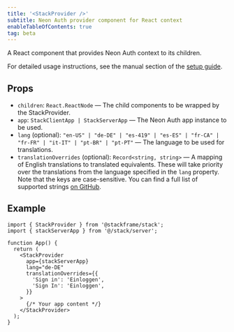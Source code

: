 ```yaml
---
title: '<StackProvider />'
subtitle: Neon Auth provider component for React context
enableTableOfContents: true
tag: beta
---
```


A React component that provides Neon Auth context to its children.

For detailed usage instructions, see the manual section of the [setup guide](/docs/neon-auth).

## Props

- `children`: `React.ReactNode` — The child components to be wrapped by the StackProvider.
- `app`: `StackClientApp | StackServerApp` — The Neon Auth app instance to be used.
- `lang` (optional): `"en-US" | "de-DE" | "es-419" | "es-ES" | "fr-CA" | "fr-FR" | "it-IT" | "pt-BR" | "pt-PT"` — The language to be used for translations.
- `translationOverrides` (optional): `Record<string, string>` — A mapping of English translations to translated equivalents. These will take priority over the translations from the language specified in the `lang` property. Note that the keys are case-sensitive. You can find a full list of supported strings [on GitHub](https://github.com/stack-auth/stack-auth/blob/dev/packages/template/src/generated/quetzal-translations.ts).

## Example

```tsx title="layout.tsx"
import { StackProvider } from '@stackframe/stack';
import { stackServerApp } from '@/stack/server';

function App() {
  return (
    <StackProvider
      app={stackServerApp}
      lang="de-DE"
      translationOverrides={{
        'Sign in': 'Einloggen',
        'Sign In': 'Einloggen',
      }}
    >
      {/* Your app content */}
    </StackProvider>
  );
}
```

